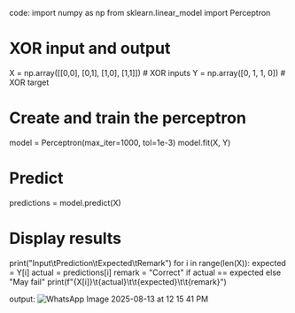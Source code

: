 code:
import numpy as np
from sklearn.linear_model import Perceptron

# XOR input and output
X = np.array([[0,0], [0,1], [1,0], [1,1]])  # XOR inputs
Y = np.array([0, 1, 1, 0])                  # XOR target

# Create and train the perceptron
model = Perceptron(max_iter=1000, tol=1e-3)
model.fit(X, Y)

# Predict
predictions = model.predict(X)

# Display results
print("Input\tPrediction\tExpected\tRemark")
for i in range(len(X)):
    expected = Y[i]
    actual = predictions[i]
    remark = "Correct" if actual == expected else "May fail"
    print(f"{X[i]}\t{actual}\t\t{expected}\t\t{remark}")
    
output:
![WhatsApp Image 2025-08-13 at 12 15 41 PM](https://github.com/user-attachments/assets/da4e8d6a-4b5c-445f-ad9b-8ee3553c80e0)

